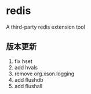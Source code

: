 # redis

A third-party redis extension tool

## 版本更新

1. fix hset
2. add hvals
3. remove org.xson.logging
4. add flushdb
5. add flushall
